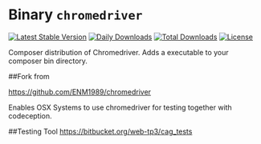 # Binary ``chromedriver``
[![Latest Stable Version](https://poser.pugx.org/web-tp3/chromedriver/v/stable)](https://packagist.org/packages/web-tp3/chromedriver)
[![Daily Downloads](https://poser.pugx.org/web-tp3/chromedriver/d/daily)](https://packagist.org/packages/web-tp3/chromedriver)
[![Total Downloads](https://poser.pugx.org/web-tp3/chromedriver/downloads)](https://packagist.org/packages/web-tp3/chromedriver)
[![License](https://poser.pugx.org/web-tp3/chromedriver/license)](https://packagist.org/packages/web-tp3/chromedriver)

Composer distribution of Chromedriver. Adds a executable to your composer bin directory.

##Fork from 

https://github.com/ENM1989/chromedriver

Enables OSX Systems to use chromedriver for testing together with codeception.

##Testing Tool
https://bitbucket.org/web-tp3/cag_tests
